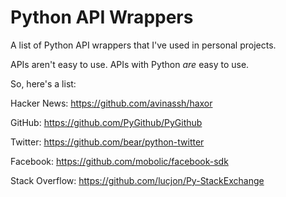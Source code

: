 # Python API Wrappers
A list of Python API wrappers that I've used in personal projects.

APIs aren't easy to use.
APIs with Python *are* easy to use.

So, here's a list:

Hacker News: https://github.com/avinassh/haxor

GitHub: https://github.com/PyGithub/PyGithub

Twitter: https://github.com/bear/python-twitter

Facebook: https://github.com/mobolic/facebook-sdk

Stack Overflow: https://github.com/lucjon/Py-StackExchange
